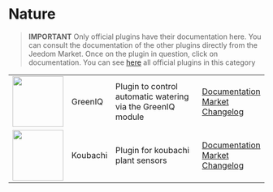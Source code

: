 
# Nature


>**IMPORTANT**
>Only official plugins have their documentation here. You can consult the documentation of the other plugins directly from the Jeedom Market. Once on the plugin in question, click on documentation.
>You can see [here](https://market.jeedom.com/index.php?v=d&p=market&type=plugin&categorie=nature) all official plugins in this category


| | | | |
|--- | --- | --- | ---|
|<img src="greeniq/greeniq_icon.png" class="pluginLogo" width="100" />|GreenIQ|Plugin to control automatic watering via the GreenIQ module|[Documentation](greeniq/index.md)<br/>[Market](https://market.jeedom.com/index.php?v=d&p=market_display&id=1717)<br/>[Changelog](greeniq/changelog.md)|
|<img src="koubachi/koubachi_icon.png" class="pluginLogo" width="100" />|Koubachi|Plugin for koubachi plant sensors|[Documentation](koubachi/index.md)<br/>[Market](https://market.jeedom.com/index.php?v=d&p=market_display&id=1012)<br/>[Changelog](koubachi/changelog.md)|
